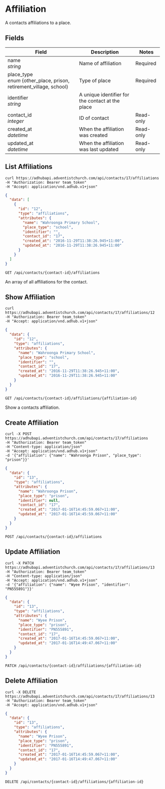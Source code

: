 # Affiliation

A contacts affiliations to a place.

## Fields

Field | Description | Notes
----- | ----------- | -----
name<br> *string* | Name of affiliation | Required
place_type<br> *enum* {other_place, prison, retirement_village, school} | Type of place | Required
identifier<br> *string* | A unique identifier for the contact at the place
contact_id<br> *integer* | ID of contact | Read-only
created_at<br> *datetime* | When the affiliation was created | Read-only
updated_at<br> *datetime* | When the affiliation was last updated | Read-only

## List Affiliations
```shell
curl https://adhubapi.adventistchurch.com/api/contacts/17/affiliations
-H "Authorization: Bearer team_token"
-H "Accept: application/vnd.adhub.v1+json"
```
```json
{
  "data": [
    {
      "id": "12",
      "type": "affiliations",
      "attributes": {
        "name": "Wahroonga Primary School",
        "place_type": "school",
        "identifier": "",
        "contact_id": "17",
        "created_at": "2016-11-29T11:38:26.945+11:00",
        "updated_at": "2016-11-29T11:38:26.945+11:00"
      }
    }
  ]
}
```

`GET /api/contacts/{contact-id}/affiliations`

An array of all affiliations for the contact.

## Show Affiliation
```shell
curl https://adhubapi.adventistchurch.com/api/contacts/17/affiliations/12
-H "Authorization: Bearer team_token"
-H "Accept: application/vnd.adhub.v1+json"
```
```json
{
  "data": {
    "id": "12",
    "type": "affiliations",
    "attributes": {
      "name": "Wahroonga Primary School",
      "place_type": "school",
      "identifier": "",
      "contact_id": "17",
      "created_at": "2016-11-29T11:38:26.945+11:00",
      "updated_at": "2016-11-29T11:38:26.945+11:00"
    }
  }
}
```

`GET /api/contacts/{contact-id}/affiliations/{affiliation-id}`

Show a contacts affiliation.

## Create Affiliation
```shell
curl -X POST https://adhubapi.adventistchurch.com/api/contacts/17/affiliations
-H "Authorization: Bearer team_token"
-H "Content-type: application/json"
-H "Accept: application/vnd.adhub.v1+json"
-d '{"affiliation": {"name": "Wahroonga Prison", "place_type": "prison"}}'
```
```json
{
  "data": {
    "id": "13",
    "type": "affiliations",
    "attributes": {
      "name": "Wahroonga Prison",
      "place_type": "prison",
      "identifier": null,
      "contact_id": "17",
      "created_at": "2017-01-16T14:45:59.067+11:00",
      "updated_at": "2017-01-16T14:45:59.067+11:00"
    }
  }
}
```

`POST /api/contacts/{contact-id}/affiliations`

## Update Affiliation
```shell
curl -X PATCH https://adhubapi.adventistchurch.com/api/contacts/17/affiliations/13
-H "Authorization: Bearer team_token"
-H "Content-type: application/json"
-H "Accept: application/vnd.adhub.v1+json"
-d '{"affiliation": {"name": "Wyee Prison", "identifier": "PN555891"}}'
```
```json
{
  "data": {
    "id": "13",
    "type": "affiliations",
    "attributes": {
      "name": "Wyee Prison",
      "place_type": "prison",
      "identifier": "PN555891",
      "contact_id": "17",
      "created_at": "2017-01-16T14:45:59.067+11:00",
      "updated_at": "2017-01-16T14:49:47.067+11:00"
    }
  }
}
```

`PATCH /api/contacts/{contact-id}/affiliations/{affiliation-id}`

## Delete Affiliation
```shell
curl -X DELETE https://adhubapi.adventistchurch.com/api/contacts/17/affiliations/13
-H "Authorization: Bearer team_token"
-H "Accept: application/vnd.adhub.v1+json"
```
```json
{
  "data": {
    "id": "13",
    "type": "affiliations",
    "attributes": {
      "name": "Wyee Prison",
      "place_type": "prison",
      "identifier": "PN555891",
      "contact_id": "17",
      "created_at": "2017-01-16T14:45:59.067+11:00",
      "updated_at": "2017-01-16T14:49:47.067+11:00"
    }
  }
}
```

`DELETE /api/contacts/{contact-id}/affiliations/{affiliation-id}`